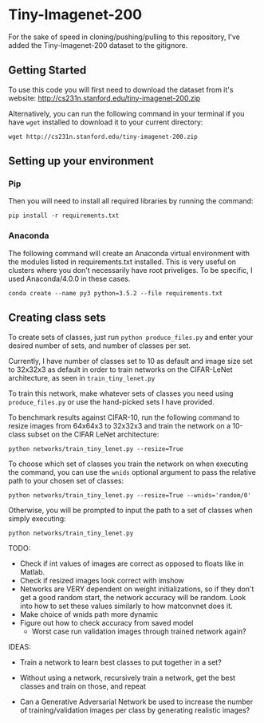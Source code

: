 # Tiny-Imagenet-200

For the sake of speed in cloning/pushing/pulling to this repository,
I've added the Tiny-Imagenet-200 dataset to the gitignore.

## Getting Started

To use this code you will first need to download the dataset from
it's website: http://cs231n.stanford.edu/tiny-imagenet-200.zip

Alternatively, you can run the following command in your terminal
if you have `wget` installed to download it to your current directory:

```
wget http://cs231n.stanford.edu/tiny-imagenet-200.zip
```

## Setting up your environment

### Pip
Then you will need to install all required libraries by running the command:
```
pip install -r requirements.txt
```

### Anaconda

The following command will create an Anaconda virtual environment with the
modules listed in requirements.txt installed. This is very useful on clusters
where you don't necessarily have root priveliges. To be specific, I used
Anaconda/4.0.0 in these cases.
```
conda create --name py3 python=3.5.2 --file requirements.txt
```

## Creating class sets

To create sets of classes, just run `python produce_files.py` and enter
your desired number of sets, and number of classes per set.

Currently, I have number of classes set to 10 as default and image size
set to 32x32x3 as default in order to train networks on the CIFAR-LeNet
architecture, as seen in `train_tiny_lenet.py`

To train this network, make whatever sets of classes you need using
`produce_files.py` or use the hand-picked sets I have provided.

To benchmark results against CIFAR-10, run the following command to resize
images from 64x64x3 to 32x32x3 and train the network on a 10-class subset on the
CIFAR LeNet architecture:

```
python networks/train_tiny_lenet.py --resize=True
```

To choose which set of classes you train the network on when executing the
command, you can use the `wnids` optional argument to pass the relative
path to your chosen set of classes:

```
python networks/train_tiny_lenet.py --resize=True --wnids='random/0'
```

Otherwise, you will be prompted to input the path to a set of classes
when simply executing:

```
python networks/train_tiny_lenet.py
```

TODO:
* Check if int values of images are correct as opposed to floats like in Matlab.
* Check if resized images look correct with imshow
* Networks are VERY dependent on weight initializations, so if they don't
get a good random start, the network accuracy will be random. Look into
how to set these values similarly to how matconvnet does it.
* Make choice of wnids path more dynamic
* Figure out how to check accuracy from saved model
	* Worst case run validation images through trained network again?

IDEAS:
* Train a network to learn best classes to put together in a set?
* Without using a network, recursively train a network, get the best classes
and train on those, and repeat

* Can a Generative Adversarial Network be used to increase the number of 
training/validation images per class by generating realistic images?
